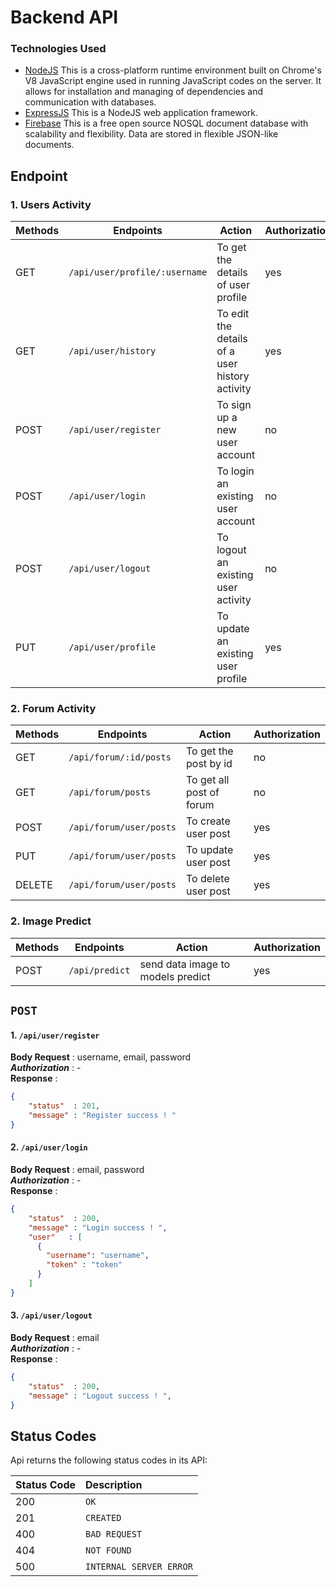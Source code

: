 # Backend API

### Technologies Used
* [NodeJS](https://nodejs.org/) This is a cross-platform runtime environment built on Chrome's V8 JavaScript engine used in running JavaScript codes on the server. It allows for installation and managing of dependencies and communication with databases.
* [ExpressJS](https://www.expresjs.org/) This is a NodeJS web application framework.
* [Firebase](https://firebase.google.com/) This is a free open source NOSQL document database with scalability and flexibility. Data are stored in flexible JSON-like documents.


## Endpoint
### 1. Users Activity
| Methods | Endpoints | Action | Authorization |
| --- | --- | --- | --- |
| GET | `/api/user/profile/:username` | To get the details of user profile | yes
| GET | `/api/user/history` | To edit the details of a user history activity | yes
| POST | `/api/user/register` | To sign up a new user account | no
| POST | `/api/user/login` | To login an existing user account | no
| POST | `/api/user/logout` | To logout an existing user activity | no
| PUT | `/api/user/profile` | To update an existing user profile | yes

### 2. Forum Activity
| Methods | Endpoints | Action | Authorization |
| --- | --- | --- | --- |
| GET | `/api/forum/:id/posts` | To get the post by id | no
| GET |  `/api/forum/posts` | To get all post of forum | no
| POST | `/api/forum/user/posts` | To create user  post | yes
| PUT | `/api/forum/user/posts` | To update user post | yes
| DELETE | `/api/forum/user/posts` | To delete user  post | yes

### 2. Image Predict
| Methods | Endpoints | Action | Authorization |
| --- | --- | --- | --- |
| POST | `/api/predict` | send data image to models predict | yes

## `POST`
#### 1.  `/api/user/register` <br>
**Body Request**    : username, email, password <br>
***Authorization*** : -  <br>
**Response** :
```JSON
{
    "status"  : 201,
    "message" : "Register success ! "
}
```
#### 2.  `/api/user/login` <br>
**Body Request**    : email, password <br>
***Authorization*** : -  <br>
**Response** :
```JSON
{
    "status"  : 200,
    "message" : "Login success ! ",
    "user"   : [
      {
        "username": "username",
        "token" : "token"
      }
    ]
}
```
#### 3.  `/api/user/logout` <br>
**Body Request**    : email <br>
***Authorization*** : -  <br>
**Response** :
```JSON
{
    "status"  : 200,
    "message" : "Logout success ! ",
}
```



## Status Codes

Api returns the following status codes in its API:

| Status Code | Description |
| :--- | :--- |
| 200 | `OK` |
| 201 | `CREATED` |
| 400 | `BAD REQUEST` |
| 404 | `NOT FOUND` |
| 500 | `INTERNAL SERVER ERROR` |

